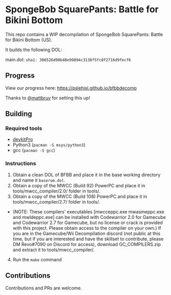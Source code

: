 # SpongeBob SquarePants: Battle for Bikini Bottom

This repo contains a WIP decompilation of SpongeBob SquarePants: Battle for Bikini Bottom (US).

It builds the following DOL:

main.dol: `sha1: 306526d90b48e99894c3138f5fc8f2716d9fecf6`

## Progress

View our progress here: https://pslehisl.github.io/bfbbdecomp

Thanks to [@mattbruv](https://github.com/mattbruv) for setting this up!

## Building

### Required tools

* [devkitPro](https://devkitpro.org/wiki/Getting_Started)
* Python3 (`pacman -S msys/python3`)
* gcc (`pacman -S gcc`)

### Instructions

1. Obtain a clean DOL of BFBB and place it in the base working directory and name it `baserom.dol`.
2. Obtain a copy of the MWCC (Build 92) PowerPC and place it in tools/mwcc_compiler/2.0/ folder in tools/.
3. Obtain a copy of the MWCC (Build 108) PowerPC and place it in tools/mwcc_compiler/2.7/ folder in tools/.
* (NOTE: These compilers' executables [mwcceppc.exe mwasmeppc.exe and mwldeppc.exe] can be installed with Codewarrior 2.0 for Gamecube and Codewarrior 2.7 for Gamecube, but no license or crack is provided with this project. Please obtain access to the compiler on your own.) If you are in the Gamecube/Wii Decompilation discord (not public at this time, but if you are interested and have the skillset to contribute, please DM Revo#7090 on Discord for access), download GC_COMPILERS.zip and extract it to tools/mwcc_compiler/.
4. Run the `make` command

## Contributions

Contributions and PRs are welcome.
